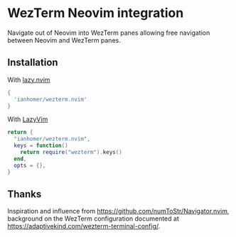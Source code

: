 # WezTerm Neovim integration

Navigate out of Neovim into WezTerm panes allowing free navigation between Neovim and WezTerm panes.

## Installation

With [lazy.nvim](https://github.com/folke/lazy.nvim)

```lua
{
  'ianhomer/wezterm.nvim'
}
```

With [LazyVim](https://www.lazyvim.org/)

```lua
return {
  "ianhomer/wezterm.nvim",
  keys = function()
    return require("wezterm").keys()
  end,
  opts = {},
}
```

## Thanks

Inspiration and influence from <https://github.com/numToStr/Navigator.nvim>, background on the WezTerm configuration documented at <https://adaptivekind.com/wezterm-terminal-config/>.

